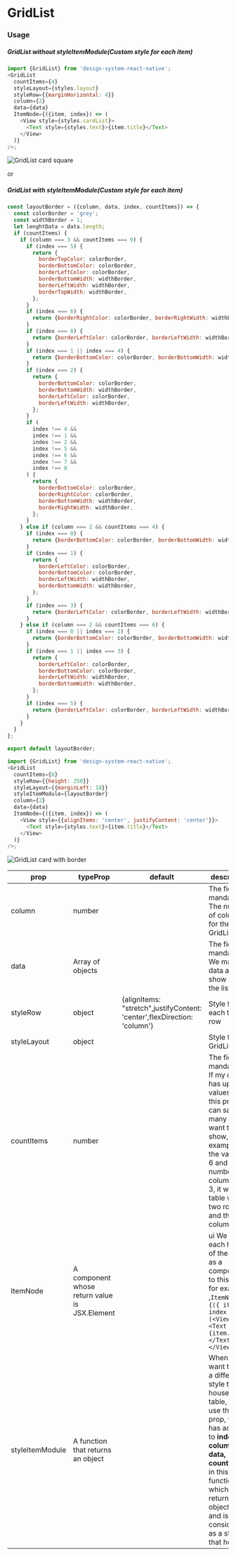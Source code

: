 # GridList

### Usage

##### GridList without styleItemModule(Custom style for each item)

```js
import {GridList} from 'design-system-react-native';
<GridList
  countItems={4}
  styleLayout={styles.layout}
  styleRow={{marginHorizontal: 4}}
  column={2}
  data={data}
  ItemNode={({item, index}) => (
    <View style={styles.cardList}>
      <Text style={styles.text}>{item.title}</Text>
    </View>
  )}
/>;
```

![GridList card square](../../screenshots/gridCardSquare.png)

or

##### GridList with styleItemModule(Custom style for each item)

```js
const layoutBorder = ({column, data, index, countItems}) => {
  const colorBorder = 'grey';
  const widthBorder = 1;
  let lenghtData = data.length;
  if (countItems) {
    if (column === 3 && countItems === 9) {
      if (index === 5) {
        return {
          borderTopColor: colorBorder,
          borderBottomColor: colorBorder,
          borderLeftColor: colorBorder,
          borderBottomWidth: widthBorder,
          borderLeftWidth: widthBorder,
          borderTopWidth: widthBorder,
        };
      }
      if (index === 6) {
        return {borderRightColor: colorBorder, borderRightWidth: widthBorder};
      }
      if (index === 8) {
        return {borderLeftColor: colorBorder, borderLeftWidth: widthBorder};
      }
      if (index === 1 || index === 4) {
        return {borderBottomColor: colorBorder, borderBottomWidth: widthBorder};
      }
      if (index === 2) {
        return {
          borderBottomColor: colorBorder,
          borderBottomWidth: widthBorder,
          borderLeftColor: colorBorder,
          borderLeftWidth: widthBorder,
        };
      }
      if (
        index !== 4 &&
        index !== 1 &&
        index !== 2 &&
        index !== 5 &&
        index !== 6 &&
        index !== 7 &&
        index !== 8
      ) {
        return {
          borderBottomColor: colorBorder,
          borderRightColor: colorBorder,
          borderBottomWidth: widthBorder,
          borderRightWidth: widthBorder,
        };
      }
    } else if (column === 2 && countItems === 4) {
      if (index === 0) {
        return {borderBottomColor: colorBorder, borderBottomWidth: widthBorder};
      }
      if (index === 1) {
        return {
          borderLeftColor: colorBorder,
          borderBottomColor: colorBorder,
          borderLeftWidth: widthBorder,
          borderBottomWidth: widthBorder,
        };
      }
      if (index === 3) {
        return {borderLeftColor: colorBorder, borderLeftWidth: widthBorder};
      }
    } else if (column === 2 && countItems === 6) {
      if (index === 0 || index === 2) {
        return {borderBottomColor: colorBorder, borderBottomWidth: widthBorder};
      }
      if (index === 1 || index === 3) {
        return {
          borderLeftColor: colorBorder,
          borderBottomColor: colorBorder,
          borderLeftWidth: widthBorder,
          borderBottomWidth: widthBorder,
        };
      }
      if (index === 5) {
        return {borderLeftColor: colorBorder, borderLeftWidth: widthBorder};
      }
    }
  }
};

export default layoutBorder;
```

```js
import {GridList} from 'design-system-react-native';
<GridList
  countItems={6}
  styleRow={{height: 250}}
  styleLayout={{marginLeft: 18}}
  styleItemModule={layoutBorder}
  column={2}
  data={data}
  ItemNode={({item, index}) => (
    <View style={{alignItems: 'center', justifyContent: 'center'}}>
      <Text style={styles.text}>{item.title}</Text>
    </View>
  )}
/>;
```

![GridList card with border](../../screenshots/gridcardBorder.png)

| prop            | typeProp                                      | default                                                                  | description                                                                                                                                                                                                                               |
| --------------- | --------------------------------------------- | ------------------------------------------------------------------------ | ----------------------------------------------------------------------------------------------------------------------------------------------------------------------------------------------------------------------------------------- |
| column          | number                                        |                                                                          | The field is mandatory, The number of columns for the GridList                                                                                                                                                                            |
| data            | Array of objects                              |                                                                          | The field is mandatory, We map the data and show it in the list                                                                                                                                                                           |
| styleRow        | object                                        | {alignItems: "stretch",justifyContent: 'center',flexDirection: 'column'} | Style for each table row                                                                                                                                                                                                                  |
| styleLayout     | object                                        |                                                                          | Style for the GridList                                                                                                                                                                                                                    |
| countItems      | number                                        |                                                                          | The field is mandatory, If my data has up to n values, with this prop we can say how many items I want to show, for example, if the value is 6 and the number of columns is 3, it will be a table with two rows and three columns.        |
| ItemNode        | A component whose return value is JSX.Element |                                                                          | ui We give each house of the table as a component to this prop. for example ,`ItemNode={({ item, index }) => (<View > <Text >{item.title}</Text></View>)} `                                                                               |
| styleItemModule | A function that returns an object             |                                                                          | When we want to give a different style to each house in the table, we use this prop, which has access to **index, column, data, countItems** in this function, which returns an object for us and is considered as a style for that house |
